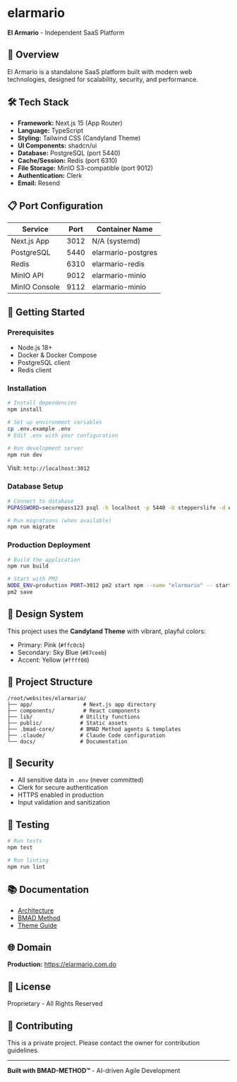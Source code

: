 # elarmario

**El Armario** - Independent SaaS Platform

## 🚀 Overview

El Armario is a standalone SaaS platform built with modern web technologies, designed for scalability, security, and performance.

## 🛠️ Tech Stack

- **Framework:** Next.js 15 (App Router)
- **Language:** TypeScript
- **Styling:** Tailwind CSS (Candyland Theme)
- **UI Components:** shadcn/ui
- **Database:** PostgreSQL (port 5440)
- **Cache/Session:** Redis (port 6310)
- **File Storage:** MinIO S3-compatible (port 9012)
- **Authentication:** Clerk
- **Email:** Resend

## 📋 Port Configuration

| Service       | Port | Container Name     |
|---------------|------|--------------------|
| Next.js App   | 3012 | N/A (systemd)      |
| PostgreSQL    | 5440 | elarmario-postgres |
| Redis         | 6310 | elarmario-redis    |
| MinIO API     | 9012 | elarmario-minio    |
| MinIO Console | 9112 | elarmario-minio    |

## 🚦 Getting Started

### Prerequisites

- Node.js 18+
- Docker & Docker Compose
- PostgreSQL client
- Redis client

### Installation

```bash
# Install dependencies
npm install

# Set up environment variables
cp .env.example .env
# Edit .env with your configuration

# Run development server
npm run dev
```

Visit: `http://localhost:3012`

### Database Setup

```bash
# Connect to database
PGPASSWORD=securepass123 psql -h localhost -p 5440 -U stepperslife -d elarmario

# Run migrations (when available)
npm run migrate
```

### Production Deployment

```bash
# Build the application
npm run build

# Start with PM2
NODE_ENV=production PORT=3012 pm2 start npm --name "elarmario" -- start
pm2 save
```

## 🎨 Design System

This project uses the **Candyland Theme** with vibrant, playful colors:
- Primary: Pink (`#ffc0cb`)
- Secondary: Sky Blue (`#87ceeb`)
- Accent: Yellow (`#ffff00`)

## 📁 Project Structure

```
/root/websites/elarmario/
├── app/                # Next.js app directory
├── components/         # React components
├── lib/               # Utility functions
├── public/            # Static assets
├── .bmad-core/        # BMAD Method agents & templates
├── .claude/           # Claude Code configuration
└── docs/              # Documentation
```

## 🔐 Security

- All sensitive data in `.env` (never committed)
- Clerk for secure authentication
- HTTPS enabled in production
- Input validation and sanitization

## 🧪 Testing

```bash
# Run tests
npm test

# Run linting
npm run lint
```

## 📚 Documentation

- [Architecture](.claude/README.md)
- [BMAD Method](.bmad-core/data/bmad-kb.md)
- [Theme Guide](.claude/candyland-theme.md)

## 🌐 Domain

**Production:** https://elarmario.com.do

## 📄 License

Proprietary - All Rights Reserved

## 🤝 Contributing

This is a private project. Please contact the owner for contribution guidelines.

---

**Built with BMAD-METHOD™** - AI-driven Agile Development
